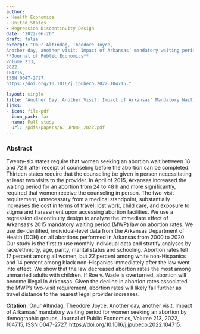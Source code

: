 ```yaml
---
author: 
- Health Economics
- United States
- Regression Discontinuity Design
date: "2022-06-26"
draft: false
excerpt: "Onur Altındağ, Theodore Joyce,
Another day, another visit: Impact of Arkansas’ mandatory waiting period for women seeking an abortion by demographic groups,
**Journal of Public Economics**,
Volume 213,
2022,
104715,
ISSN 0047-2727,
https://doi.org/10.1016/j.jpubeco.2022.104715."

layout: single
title: "Another Day, Another Visit: Impact of Arkansas' Mandatory Waiting Period for Women Seeking an Abortion by Demographic Groups"
links:
- icon: file-pdf
  icon_pack: far
  name: Full study  
  url: /pdfs/papers/AJ_JPUBE_2022.pdf
---
```


### Abstract 

Twenty-six states require that women seeking an abortion wait between 18 and 72 h after receipt of counseling before the abortion can be completed. Thirteen states require that the counseling be given in person necessitating at least two visits to the provider. In April of 2015, Arkansas increased the waiting period for an abortion from 24 to 48 h and more significantly, required that women receive the counseling in person. The two-visit requirement, unnecessary from a medical standpoint, substantially increases the cost in terms of travel, lost work, child care, and exposure to stigma and harassment upon accessing abortion facilities. We use a regression discontinuity design to analyze the immediate effect of Arkansas’s 2015 mandatory waiting period (MWP) law on abortion rates. We use de-identified, individual-level data from the Arkansas Department of Health (DOH) on all abortions performed in Arkansas from 2000 to 2020. Our study is the first to use monthly individual data and stratify analyses by race/ethnicity, age, parity, marital status and schooling. Abortion rates fell 17 percent among all women, but 22 percent among white non-Hispanics and 14 percent among black non-Hispanics immediately after the law went into effect. We show that the law decreased abortion rates the most among unmarried adults with children. If Roe v. Wade is overturned, abortion will become illegal in Arkansas. Given the decline in abortion rates associated the MWP’s two-visit requirement, abortion rates will likely fall further as travel distance to the nearest legal provider increases.

**Citation:** Onur Altındağ, Theodore Joyce,
Another day, another visit: Impact of Arkansas’ mandatory waiting period for women seeking an abortion by demographic groups,
Journal of Public Economics,
Volume 213,
2022,
104715,
ISSN 0047-2727,
https://doi.org/10.1016/j.jpubeco.2022.104715.


